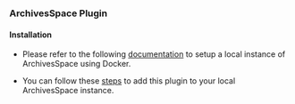 ### ArchivesSpace Plugin

#### Installation

- Please refer to the following [documentation](https://docs.archivesspace.org/development/dev/) to setup a local instance of ArchivesSpace using Docker.

- You can follow these [steps](https://docs.archivesspace.org/customization/plugins/) to add this plugin to your local ArchivesSpace instance.

